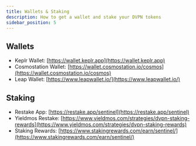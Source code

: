 ```yaml
---
title: Wallets & Staking
description: How to get a wallet and stake your DVPN tokens
sidebar_position: 5
---
```


## Wallets

- Keplr Wallet: [https://wallet.keplr.app](https://wallet.keplr.app)
- Cosmostation Wallet: [https://wallet.cosmostation.io/cosmos](https://wallet.cosmostation.io/cosmos)
- Leap Wallet: [https://www.leapwallet.io/](https://www.leapwallet.io/)

## Staking

- Restake App: [https://restake.app/sentinel](https://restake.app/sentinel)
- Yieldmos Restake: [https://www.yieldmos.com/strategies/dvpn-staking-rewards](https://www.yieldmos.com/strategies/dvpn-staking-rewards)
- Staking Rewards: [https://www.stakingrewards.com/earn/sentinel/](https://www.stakingrewards.com/earn/sentinel/)